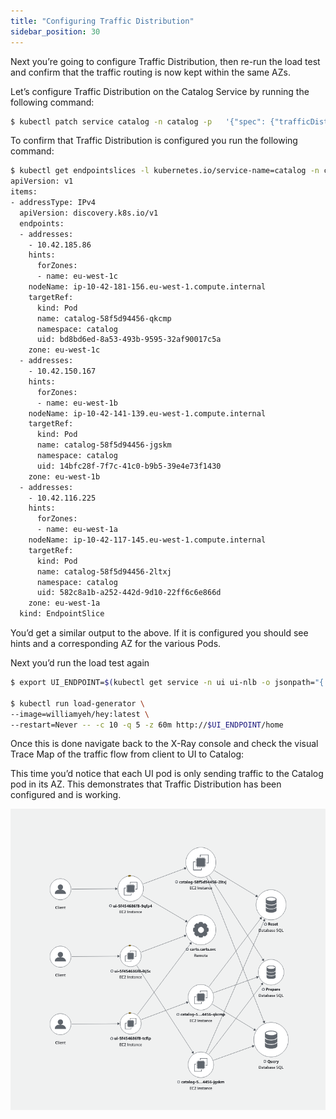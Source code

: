```yaml
---
title: "Configuring Traffic Distribution"
sidebar_position: 30
---
```


Next you’re going to configure Traffic Distribution, then re-run the load test and confirm that the traffic routing is now kept within the same AZs. 

Let’s configure Traffic Distribution on the Catalog Service by running the following command: 

```bash
$ kubectl patch service catalog -n catalog -p   '{"spec": {"trafficDistribution": "PreferSameZone"}}'
```

To confirm that Traffic Distribution is configured you run the following command: 

```bash
$ kubectl get endpointslices -l kubernetes.io/service-name=catalog -n catalog -o yaml
apiVersion: v1
items:
- addressType: IPv4
  apiVersion: discovery.k8s.io/v1
  endpoints:
  - addresses:
    - 10.42.185.86
    hints:
      forZones:
      - name: eu-west-1c
    nodeName: ip-10-42-181-156.eu-west-1.compute.internal
    targetRef:
      kind: Pod
      name: catalog-58f5d94456-qkcmp
      namespace: catalog
      uid: bd8bd6ed-8a53-493b-9595-32af90017c5a
    zone: eu-west-1c
  - addresses:
    - 10.42.150.167
    hints:
      forZones:
      - name: eu-west-1b
    nodeName: ip-10-42-141-139.eu-west-1.compute.internal
    targetRef:
      kind: Pod
      name: catalog-58f5d94456-jgskm
      namespace: catalog
      uid: 14bfc28f-7f7c-41c0-b9b5-39e4e73f1430
    zone: eu-west-1b
  - addresses:
    - 10.42.116.225
    hints:
      forZones:
      - name: eu-west-1a
    nodeName: ip-10-42-117-145.eu-west-1.compute.internal
    targetRef:
      kind: Pod
      name: catalog-58f5d94456-2ltxj
      namespace: catalog
      uid: 582c8a1b-a252-442d-9d10-22ff6c6e866d
    zone: eu-west-1a
  kind: EndpointSlice
```

You’d get a similar output to the above. If it is configured you should see hints and a corresponding AZ for the various Pods.


Next you’d run the load test again


```bash
$ export UI_ENDPOINT=$(kubectl get service -n ui ui-nlb -o jsonpath="{.status.loadBalancer.ingress[*].hostname}{'\n'}")

$ kubectl run load-generator \
--image=williamyeh/hey:latest \
--restart=Never -- -c 10 -q 5 -z 60m http://$UI_ENDPOINT/home
```

Once this is done navigate back to the X-Ray console and check the visual Trace Map of the traffic flow from client to UI to Catalog: 

<ConsoleButton url="https://console.aws.amazon.com/xray/home" service="xray" label="Open X-Ray console"/>


This time you’d notice that each UI pod is only sending traffic to the Catalog pod in its AZ.
This demonstrates that Traffic Distribution has been configured and is working. 


![Architecture Diagram](./assets/trafficdistribution-after.png)
